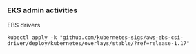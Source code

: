 ### EKS admin activities

EBS drivers
```
kubectl apply -k "github.com/kubernetes-sigs/aws-ebs-csi-driver/deploy/kubernetes/overlays/stable/?ref=release-1.17"
```
